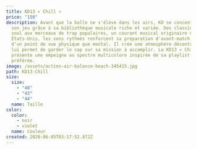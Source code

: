 ```yaml
---
title: KD13 « Chill »
price: "150"
description: Avant que la balle ne s'élève dans les airs, KD se concentre sur
  son jeu grâce à sa bibliothèque musicale riche et variée. Des classiques de la
  soul aux morceaux de trap populaires, un courant musical originaire du sud des
  États-Unis, les sons rythmés renforcent sa préparation d'avant-match, tant
  d'un point de vue physique que mental. Il crée une atmosphère décontractée qui
  lui permet de garder le cap sur sa mission à accomplir. La KD13 « Chill »
  présente une empeigne au spectre multicolore inspirée de sa playlist R&B
  préférée.
image: /assets/action-air-balance-beach-345415.jpg
path: KD13-Chill
size:
  size:
    - "40"
    - "43"
    - "44"
  name: Taille
color:
  color:
    - noir
    - violet
  name: Couleur
created: 2020-06-05T03:17:52.872Z
---
```

